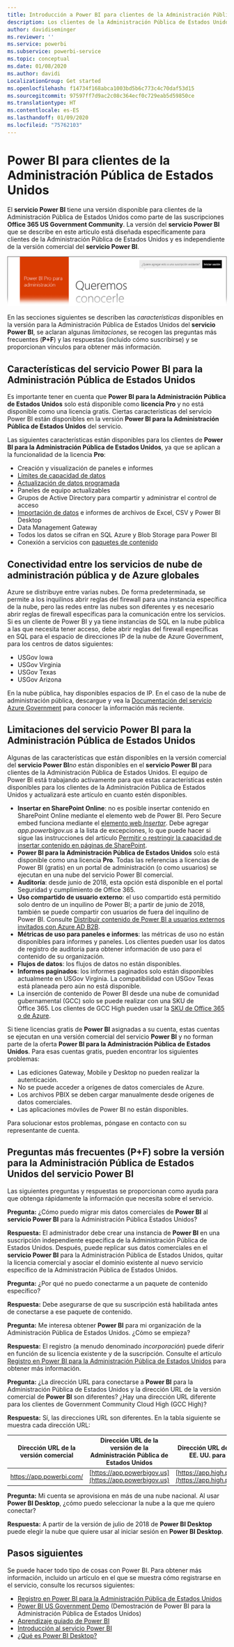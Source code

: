 ```yaml
---
title: Introducción a Power BI para clientes de la Administración Pública de Estados Unidos
description: Los clientes de la Administración Pública de Estados Unidos pueden obtener información sobre las características y las limitaciones del servicio Power BI para la Administración Pública de Estados Unidos.
author: davidiseminger
ms.reviewer: ''
ms.service: powerbi
ms.subservice: powerbi-service
ms.topic: conceptual
ms.date: 01/08/2020
ms.author: davidi
LocalizationGroup: Get started
ms.openlocfilehash: f14734f168abca1003bd5b6c773c4c70daf53d15
ms.sourcegitcommit: 97597ff7d9ac2c08c364ecf0c729eab5d59850ce
ms.translationtype: HT
ms.contentlocale: es-ES
ms.lasthandoff: 01/09/2020
ms.locfileid: "75762103"
---
```

# <a name="power-bi-for-us-government-customers"></a>Power BI para clientes de la Administración Pública de Estados Unidos
El **servicio Power BI** tiene una versión disponible para clientes de la Administración Pública de Estados Unidos como parte de las suscripciones **Office 365 US Government Community**. La versión del **servicio Power BI** que se describe en este artículo está diseñada específicamente para clientes de la Administración Pública de Estados Unidos y es independiente de la versión comercial del **servicio Power BI**.

![](media/service-govus-overview/service_usgov_overview-1.png)

En las secciones siguientes se describen las *características* disponibles en la versión para la Administración Pública de Estados Unidos del **servicio Power BI**, se aclaran algunas *limitaciones*, se recogen las preguntas más frecuentes (**P+F**) y las respuestas (incluido cómo suscribirse) y se proporcionan vínculos para obtener más información.

## <a name="features-of-power-bi-us-government"></a>Características del servicio Power BI para la Administración Pública de Estados Unidos
Es importante tener en cuenta que **Power BI para la Administración Pública de Estados Unidos** solo está disponible como **licencia Pro** y no está disponible como una licencia gratis. Ciertas características del servicio Power BI están disponibles en la versión **Power BI para la Administración Pública de Estados Unidos** del servicio.

Las siguientes características están disponibles para los clientes de **Power BI para la Administración Pública de Estados Unidos**, ya que se aplican a la funcionalidad de la licencia **Pro**:

* Creación y visualización de paneles e informes
* [Límites de capacidad de datos](service-admin-manage-your-data-storage-in-power-bi.md)
* [Actualización de datos programada](refresh-data.md)
* Paneles de equipo actualizables
* Grupos de Active Directory para compartir y administrar el control de acceso
* [Importación de datos](service-get-data.md) e informes de archivos de Excel, CSV y Power BI Desktop
* Data Management Gateway
* Todos los datos se cifran en SQL Azure y Blob Storage para Power BI
* Conexión a servicios con [paquetes de contenido](service-connect-to-services.md)

## <a name="connectivity-between-government-and-global-azure-cloud-services"></a>Conectividad entre los servicios de nube de administración pública y de Azure globales 

Azure se distribuye entre varias nubes. De forma predeterminada, se permite a los inquilinos abrir reglas del firewall para una instancia específica de la nube, pero las redes entre las nubes son diferentes y es necesario abrir reglas de firewall específicas para la comunicación entre los servicios. Si es un cliente de Power BI y ya tiene instancias de SQL en la nube pública a las que necesita tener acceso, debe abrir reglas del firewall específicas en SQL para el espacio de direcciones IP de la nube de Azure Government, para los centros de datos siguientes:

* USGov Iowa
* USGov Virginia
* USGov Texas
* USGov Arizona

En la nube pública, hay disponibles espacios de IP. En el caso de la nube de administración pública, descargue y vea la [Documentación del servicio Azure Government](https://www.microsoft.com/download/details.aspx?id=57063) para conocer la información más reciente.

## <a name="limitations-of-power-bi-us-government"></a>Limitaciones del servicio Power BI para la Administración Pública de Estados Unidos
Algunas de las características que están disponibles en la versión comercial del **servicio Power BI***no* están disponibles en el **servicio Power BI** para clientes de la Administración Pública de Estados Unidos. El equipo de Power BI está trabajando activamente para que estas características estén disponibles para los clientes de la Administración Pública de Estados Unidos y actualizará este artículo en cuanto estén disponibles.

* **Insertar en SharePoint Online**: no es posible insertar contenido en SharePoint Online mediante el elemento web de Power BI. Pero Secure embed funciona mediante el [elemento web *Insertar*](https://docs.microsoft.com/power-bi/service-embed-secure). Debe agregar *app.powerbigov.us* a la lista de excepciones, lo que puede hacer si sigue las instrucciones del artículo [Permitir o restringir la capacidad de insertar contenido en páginas de SharePoint](https://support.office.com/article/allow-or-restrict-the-ability-to-embed-content-on-sharepoint-pages-e7baf83f-09d0-4bd1-9058-4aa483ee137b).
* **Power BI para la Administración Pública de Estados Unidos** solo está disponible como una licencia **Pro**. Todas las referencias a licencias de Power BI (gratis) en un portal de administración (o como usuarios) se ejecutan en una nube del servicio Power BI comercial.
* **Auditoría**: desde junio de 2018, esta opción está disponible en el portal Seguridad y cumplimiento de Office 365.
* **Uso compartido de usuario externo**: el uso compartido está permitido solo dentro de un inquilino de Power BI; a partir de junio de 2018, también se puede compartir con usuarios de fuera del inquilino de Power BI. Consulte [Distribuir contenido de Power BI a usuarios externos invitados con Azure AD B2B](service-admin-azure-ad-b2b.md).
* **Métricas de uso para paneles e informes**: las métricas de uso no están disponibles para informes y paneles. Los clientes pueden usar los datos de registro de auditoría para obtener información de uso para el contenido de su organización.
* **Flujos de datos**: los flujos de datos no están disponibles.
* **Informes paginados**: los informes paginados solo están disponibles actualmente en USGov Virginia.  La compatibilidad con USGov Texas está planeada pero aún no está disponible.
* La inserción de contenido de Power BI desde una nube de comunidad gubernamental (GCC) solo se puede realizar con una SKU de Office 365. Los clientes de GCC High pueden usar la [SKU de Office 365 o de Azure](developer/embedded-faq.md#what-is-the-difference-between-the-a-skus-in-azure-and-the-em-skus-in-office-365).

Si tiene licencias gratis de **Power BI** asignadas a su cuenta, estas cuentas se ejecutan en una versión comercial del servicio **Power BI** y no forman parte de la oferta **Power BI para la Administración Pública de Estados Unidos**. Para esas cuentas gratis, pueden encontrar los siguientes problemas:

* Las ediciones Gateway, Mobile y Desktop no pueden realizar la autenticación.
* No se puede acceder a orígenes de datos comerciales de Azure.
* Los archivos PBIX se deben cargar manualmente desde orígenes de datos comerciales.
* Las aplicaciones móviles de Power BI no están disponibles.

Para solucionar estos problemas, póngase en contacto con su representante de cuenta.

## <a name="frequently-asked-questions-faq-for-the-us-government-version-of-the-power-bi-service"></a>Preguntas más frecuentes (P+F) sobre la versión para la Administración Pública de Estados Unidos del servicio Power BI
Las siguientes preguntas y respuestas se proporcionan como ayuda para que obtenga rápidamente la información que necesita sobre el servicio.

**Pregunta:** ¿Cómo puedo migrar mis datos comerciales de **Power BI** al **servicio Power BI** para la Administración Pública Estados Unidos?

**Respuesta:** El administrador debe crear una instancia de **Power BI** en una suscripción independiente específica de la Administración Pública de Estados Unidos. Después, puede replicar sus datos comerciales en el **servicio Power BI** para la Administración Pública de Estados Unidos, quitar la licencia comercial y asociar el dominio existente al nuevo servicio específico de la Administración Pública de Estados Unidos.

**Pregunta:** ¿Por qué no puedo conectarme a un paquete de contenido específico?

**Respuesta:** Debe asegurarse de que su suscripción está habilitada antes de conectarse a ese paquete de contenido.

**Pregunta:** Me interesa obtener **Power BI** para mi organización de la Administración Pública de Estados Unidos. ¿Cómo se empieza?

**Respuesta:** El registro (a menudo denominado *incorporación*) puede diferir en función de su licencia existente y de la suscripción. Consulte el artículo [Registro en Power BI para la Administración Pública de Estados Unidos](service-govus-signup.md) para obtener más información.

**Pregunta:** ¿La dirección URL para conectarse a **Power BI** para la Administración Pública de Estados Unidos y la dirección URL de la versión comercial de **Power BI** son diferentes? ¿Hay una dirección URL diferente para los clientes de Government Community Cloud High (GCC High)?

**Respuesta:** Sí, las direcciones URL son diferentes. En la tabla siguiente se muestra cada dirección URL:

| Dirección URL de la versión comercial | Dirección URL de la versión de la Administración Pública de Estados Unidos | Dirección URL del gobierno de EE. UU. para GCC High |
| --- | --- | --- |
| https://app.powerbi.com/ |[https://app.powerbigov.us](https://app.powerbigov.us) | [https://app.high.powerbigov.us](https://app.high.powerbigov.us) |

**Pregunta:** Mi cuenta se aprovisiona en más de una nube nacional. Al usar **Power BI Desktop**, ¿cómo puedo seleccionar la nube a la que me quiero conectar?

**Respuesta:** A partir de la versión de julio de 2018 de **Power BI Desktop** puede elegir la nube que quiere usar al iniciar sesión en **Power BI Desktop**.


## <a name="next-steps"></a>Pasos siguientes
Se puede hacer todo tipo de cosas con Power BI. Para obtener más información, incluido un artículo en el que se muestra cómo registrarse en el servicio, consulte los recursos siguientes:

* [Registro en Power BI para la Administración Pública de Estados Unidos](service-govus-signup.md)
* <a href="https://channel9.msdn.com/Blogs/Azure/Cognitive-Services-HDInsight-and-Power-BI-on-Azure-Government">Power BI US Government Demo</a> (Demostración de Power BI para la Administración Pública de Estados Unidos)
* [Aprendizaje guiado de Power BI](guided-learning/index.yml)
* [Introducción al servicio Power BI](service-get-started.md)
* [¿Qué es Power BI Desktop?](desktop-what-is-desktop.md)

